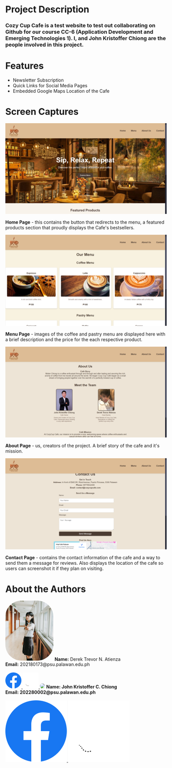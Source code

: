 <h1>Project Description</h1>
<h3>Cozy Cup Cafe is a test website to test out collaborating on Github for our course CC-6 (Application Development and Emerging Technologies 1). I, and John Kristoffer Chiong are the people involved
in this project.</h3>
<h1>Features</h1>
<ul>
<li>Newsletter Subscription</li>
<li>Quick Links for Social Media Pages</li>
<li>Embedded Google Maps Location of the Cafe</li>
</ul>
<h1>Screen Captures</h1>
<img src = "img/home.png">
<p><strong>Home Page</strong> - this contains the button that redirects to the menu, a featured products section that proudly displays the Cafe's bestsellers.</p>
<img src = "img/menu.png">
<p><strong>Menu Page</strong> - images of the coffee and pastry menu are displayed here with a brief description and the price for the each respective product.</p>
<img src = "img/about.png">
<p><strong>About Page</strong> - us, creators of the project. A brief story of the cafe and it's mission.</p>
<img src = "img/contact.png">
<p><strong>Contact Page</strong> - contains the contact information of the cafe and a way to send them a message for reviews. Also displays the location of the cafe so users can screenshot it if they plan on visiting.</p>
<h1>About the Authors</h1>
<img src = "img/arithee.jpg" style = "width:150px;border-radius:50px;">
<strong>Name:</strong> Derek Trevor N. Atienza <br>
<strong>Email:</strong> 202180173@psu.palawan.edu.ph <br><br>
<a href="https://www.facebook.com/derek.trevoratienza/">
    <img src="img/Facebook.png" style="width:50px;">
</a>
<a href="https://github.com/arithee">
    <img src="img/Github.png" style="width:50px;">
</a>
<img src = "img/" style = "width:150px;border-radius:50px;">
<strong>Name: John Kristoffer C. Chiong</strong><br>
<strong>Email: 202280002@psu.palawan.edu.ph</strong><br><br>
<a href="https://www.facebook.com/johnkristoffer.chiong/">
    <img src="img/Facebook.png">
</a>
<a href="https://github.com/johnchiong">
    <img src="img/Github.png">
</a>